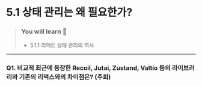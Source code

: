 # 5.1 상태 관리는 왜 필요한가?

> ### You will learn 📝
>- 5.1.1 리액트 상태 관리의 역사

---

### Q1. 비교적 최근에 등장한 Recoil, Jutai, Zustand, Valtio 등의 라이브러리와 기존의 리덕스와의 차이점은? (주희)

